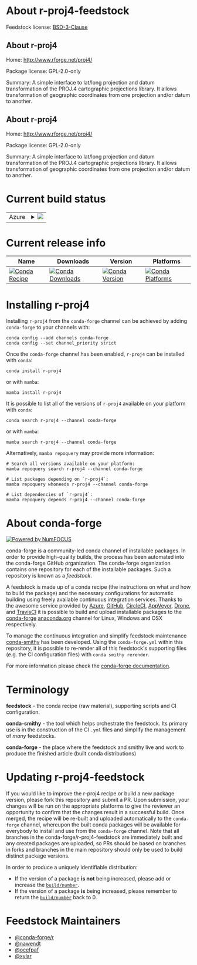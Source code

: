 About r-proj4-feedstock
=======================

Feedstock license: [BSD-3-Clause](https://github.com/conda-forge/r-proj4-feedstock/blob/main/LICENSE.txt)


About r-proj4
-------------

Home: http://www.rforge.net/proj4/

Package license: GPL-2.0-only

Summary: A simple interface to lat/long projection and datum transformation of the PROJ.4 cartographic projections library. It allows transformation of geographic coordinates from one projection and/or datum to another.

About r-proj4
-------------

Home: http://www.rforge.net/proj4/

Package license: GPL-2.0-only

Summary: A simple interface to lat/long projection and datum transformation of the PROJ.4 cartographic projections library. It allows transformation of geographic coordinates from one projection and/or datum to another.

Current build status
====================


<table>
    
  <tr>
    <td>Azure</td>
    <td>
      <details>
        <summary>
          <a href="https://dev.azure.com/conda-forge/feedstock-builds/_build/latest?definitionId=1467&branchName=main">
            <img src="https://dev.azure.com/conda-forge/feedstock-builds/_apis/build/status/r-proj4-feedstock?branchName=main">
          </a>
        </summary>
        <table>
          <thead><tr><th>Variant</th><th>Status</th></tr></thead>
          <tbody><tr>
              <td>linux_64_r_base4.3</td>
              <td>
                <a href="https://dev.azure.com/conda-forge/feedstock-builds/_build/latest?definitionId=1467&branchName=main">
                  <img src="https://dev.azure.com/conda-forge/feedstock-builds/_apis/build/status/r-proj4-feedstock?branchName=main&jobName=linux&configuration=linux%20linux_64_r_base4.3" alt="variant">
                </a>
              </td>
            </tr><tr>
              <td>linux_64_r_base4.4</td>
              <td>
                <a href="https://dev.azure.com/conda-forge/feedstock-builds/_build/latest?definitionId=1467&branchName=main">
                  <img src="https://dev.azure.com/conda-forge/feedstock-builds/_apis/build/status/r-proj4-feedstock?branchName=main&jobName=linux&configuration=linux%20linux_64_r_base4.4" alt="variant">
                </a>
              </td>
            </tr><tr>
              <td>linux_aarch64_r_base4.3</td>
              <td>
                <a href="https://dev.azure.com/conda-forge/feedstock-builds/_build/latest?definitionId=1467&branchName=main">
                  <img src="https://dev.azure.com/conda-forge/feedstock-builds/_apis/build/status/r-proj4-feedstock?branchName=main&jobName=linux&configuration=linux%20linux_aarch64_r_base4.3" alt="variant">
                </a>
              </td>
            </tr><tr>
              <td>linux_aarch64_r_base4.4</td>
              <td>
                <a href="https://dev.azure.com/conda-forge/feedstock-builds/_build/latest?definitionId=1467&branchName=main">
                  <img src="https://dev.azure.com/conda-forge/feedstock-builds/_apis/build/status/r-proj4-feedstock?branchName=main&jobName=linux&configuration=linux%20linux_aarch64_r_base4.4" alt="variant">
                </a>
              </td>
            </tr><tr>
              <td>linux_ppc64le_r_base4.3</td>
              <td>
                <a href="https://dev.azure.com/conda-forge/feedstock-builds/_build/latest?definitionId=1467&branchName=main">
                  <img src="https://dev.azure.com/conda-forge/feedstock-builds/_apis/build/status/r-proj4-feedstock?branchName=main&jobName=linux&configuration=linux%20linux_ppc64le_r_base4.3" alt="variant">
                </a>
              </td>
            </tr><tr>
              <td>linux_ppc64le_r_base4.4</td>
              <td>
                <a href="https://dev.azure.com/conda-forge/feedstock-builds/_build/latest?definitionId=1467&branchName=main">
                  <img src="https://dev.azure.com/conda-forge/feedstock-builds/_apis/build/status/r-proj4-feedstock?branchName=main&jobName=linux&configuration=linux%20linux_ppc64le_r_base4.4" alt="variant">
                </a>
              </td>
            </tr><tr>
              <td>osx_64_r_base4.3</td>
              <td>
                <a href="https://dev.azure.com/conda-forge/feedstock-builds/_build/latest?definitionId=1467&branchName=main">
                  <img src="https://dev.azure.com/conda-forge/feedstock-builds/_apis/build/status/r-proj4-feedstock?branchName=main&jobName=osx&configuration=osx%20osx_64_r_base4.3" alt="variant">
                </a>
              </td>
            </tr><tr>
              <td>osx_64_r_base4.4</td>
              <td>
                <a href="https://dev.azure.com/conda-forge/feedstock-builds/_build/latest?definitionId=1467&branchName=main">
                  <img src="https://dev.azure.com/conda-forge/feedstock-builds/_apis/build/status/r-proj4-feedstock?branchName=main&jobName=osx&configuration=osx%20osx_64_r_base4.4" alt="variant">
                </a>
              </td>
            </tr><tr>
              <td>osx_arm64_r_base4.3</td>
              <td>
                <a href="https://dev.azure.com/conda-forge/feedstock-builds/_build/latest?definitionId=1467&branchName=main">
                  <img src="https://dev.azure.com/conda-forge/feedstock-builds/_apis/build/status/r-proj4-feedstock?branchName=main&jobName=osx&configuration=osx%20osx_arm64_r_base4.3" alt="variant">
                </a>
              </td>
            </tr><tr>
              <td>osx_arm64_r_base4.4</td>
              <td>
                <a href="https://dev.azure.com/conda-forge/feedstock-builds/_build/latest?definitionId=1467&branchName=main">
                  <img src="https://dev.azure.com/conda-forge/feedstock-builds/_apis/build/status/r-proj4-feedstock?branchName=main&jobName=osx&configuration=osx%20osx_arm64_r_base4.4" alt="variant">
                </a>
              </td>
            </tr><tr>
              <td>win_64_r_base4.3</td>
              <td>
                <a href="https://dev.azure.com/conda-forge/feedstock-builds/_build/latest?definitionId=1467&branchName=main">
                  <img src="https://dev.azure.com/conda-forge/feedstock-builds/_apis/build/status/r-proj4-feedstock?branchName=main&jobName=win&configuration=win%20win_64_r_base4.3" alt="variant">
                </a>
              </td>
            </tr><tr>
              <td>win_64_r_base4.4</td>
              <td>
                <a href="https://dev.azure.com/conda-forge/feedstock-builds/_build/latest?definitionId=1467&branchName=main">
                  <img src="https://dev.azure.com/conda-forge/feedstock-builds/_apis/build/status/r-proj4-feedstock?branchName=main&jobName=win&configuration=win%20win_64_r_base4.4" alt="variant">
                </a>
              </td>
            </tr>
          </tbody>
        </table>
      </details>
    </td>
  </tr>
</table>

Current release info
====================

| Name | Downloads | Version | Platforms |
| --- | --- | --- | --- |
| [![Conda Recipe](https://img.shields.io/badge/recipe-r--proj4-green.svg)](https://anaconda.org/conda-forge/r-proj4) | [![Conda Downloads](https://img.shields.io/conda/dn/conda-forge/r-proj4.svg)](https://anaconda.org/conda-forge/r-proj4) | [![Conda Version](https://img.shields.io/conda/vn/conda-forge/r-proj4.svg)](https://anaconda.org/conda-forge/r-proj4) | [![Conda Platforms](https://img.shields.io/conda/pn/conda-forge/r-proj4.svg)](https://anaconda.org/conda-forge/r-proj4) |

Installing r-proj4
==================

Installing `r-proj4` from the `conda-forge` channel can be achieved by adding `conda-forge` to your channels with:

```
conda config --add channels conda-forge
conda config --set channel_priority strict
```

Once the `conda-forge` channel has been enabled, `r-proj4` can be installed with `conda`:

```
conda install r-proj4
```

or with `mamba`:

```
mamba install r-proj4
```

It is possible to list all of the versions of `r-proj4` available on your platform with `conda`:

```
conda search r-proj4 --channel conda-forge
```

or with `mamba`:

```
mamba search r-proj4 --channel conda-forge
```

Alternatively, `mamba repoquery` may provide more information:

```
# Search all versions available on your platform:
mamba repoquery search r-proj4 --channel conda-forge

# List packages depending on `r-proj4`:
mamba repoquery whoneeds r-proj4 --channel conda-forge

# List dependencies of `r-proj4`:
mamba repoquery depends r-proj4 --channel conda-forge
```


About conda-forge
=================

[![Powered by
NumFOCUS](https://img.shields.io/badge/powered%20by-NumFOCUS-orange.svg?style=flat&colorA=E1523D&colorB=007D8A)](https://numfocus.org)

conda-forge is a community-led conda channel of installable packages.
In order to provide high-quality builds, the process has been automated into the
conda-forge GitHub organization. The conda-forge organization contains one repository
for each of the installable packages. Such a repository is known as a *feedstock*.

A feedstock is made up of a conda recipe (the instructions on what and how to build
the package) and the necessary configurations for automatic building using freely
available continuous integration services. Thanks to the awesome service provided by
[Azure](https://azure.microsoft.com/en-us/services/devops/), [GitHub](https://github.com/),
[CircleCI](https://circleci.com/), [AppVeyor](https://www.appveyor.com/),
[Drone](https://cloud.drone.io/welcome), and [TravisCI](https://travis-ci.com/)
it is possible to build and upload installable packages to the
[conda-forge](https://anaconda.org/conda-forge) [anaconda.org](https://anaconda.org/)
channel for Linux, Windows and OSX respectively.

To manage the continuous integration and simplify feedstock maintenance
[conda-smithy](https://github.com/conda-forge/conda-smithy) has been developed.
Using the ``conda-forge.yml`` within this repository, it is possible to re-render all of
this feedstock's supporting files (e.g. the CI configuration files) with ``conda smithy rerender``.

For more information please check the [conda-forge documentation](https://conda-forge.org/docs/).

Terminology
===========

**feedstock** - the conda recipe (raw material), supporting scripts and CI configuration.

**conda-smithy** - the tool which helps orchestrate the feedstock.
                   Its primary use is in the construction of the CI ``.yml`` files
                   and simplify the management of *many* feedstocks.

**conda-forge** - the place where the feedstock and smithy live and work to
                  produce the finished article (built conda distributions)


Updating r-proj4-feedstock
==========================

If you would like to improve the r-proj4 recipe or build a new
package version, please fork this repository and submit a PR. Upon submission,
your changes will be run on the appropriate platforms to give the reviewer an
opportunity to confirm that the changes result in a successful build. Once
merged, the recipe will be re-built and uploaded automatically to the
`conda-forge` channel, whereupon the built conda packages will be available for
everybody to install and use from the `conda-forge` channel.
Note that all branches in the conda-forge/r-proj4-feedstock are
immediately built and any created packages are uploaded, so PRs should be based
on branches in forks and branches in the main repository should only be used to
build distinct package versions.

In order to produce a uniquely identifiable distribution:
 * If the version of a package **is not** being increased, please add or increase
   the [``build/number``](https://docs.conda.io/projects/conda-build/en/latest/resources/define-metadata.html#build-number-and-string).
 * If the version of a package **is** being increased, please remember to return
   the [``build/number``](https://docs.conda.io/projects/conda-build/en/latest/resources/define-metadata.html#build-number-and-string)
   back to 0.

Feedstock Maintainers
=====================

* [@conda-forge/r](https://github.com/orgs/conda-forge/teams/r/)
* [@nawendt](https://github.com/nawendt/)
* [@ocefpaf](https://github.com/ocefpaf/)
* [@xylar](https://github.com/xylar/)

